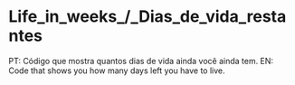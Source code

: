 # Life_in_weeks_/_Dias_de_vida_restantes
PT: Código que mostra quantos dias de vida ainda você ainda tem.
EN: Code that shows you how many days left you have to live. 

